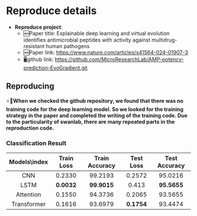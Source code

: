 # Reproduce details

- **Reproduce project**: 
  - 🆕Paper title: Explainable deep learning and virtual evolution identifies antimicrobial peptides with activity against multidrug-resistant human pathogens
  - 🆕Paper link: https://www.nature.com/articles/s41564-024-01907-3
  - 🖥️github link: https://github.com/MicroResearchLab/AMP-potency-prediction-EvoGradient.git

## Reproducing
⭐️🤝**When we checked the github repository, we found that there was no training code for the deep learning model. So we looked for the training strategy in the paper and completed the writing of the training code. Due to the particularity of swanlab, there are many repeated parts in the reproduction code.**

### Classification Result
|  Models\index  | Train Loss | Train Accuracy | Test Loss | Test Accuracy |
| :-------: | :--------: | :------------: | :------: | :------: |
|    CNN    |   0.2330   |     99.2193      |     0.2572     |     95.0216     |
|   LSTM    |   **0.0032** |   **99.9015**      |     0.413     |     **95.5655**     |
| Attention |   0.1550    |     94.3736      |     0.2065     |     93.5655     |
|    Transformer     |      0.1616      |         93.6979       |     **0.1754**     |     93.4474     |
